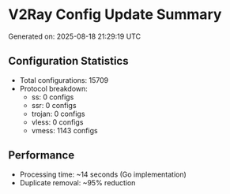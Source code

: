 # V2Ray Config Update Summary
Generated on: 2025-08-18 21:29:19 UTC

## Configuration Statistics
- Total configurations: 15709
- Protocol breakdown:
  - ss: 0 configs
  - ssr: 0 configs
  - trojan: 0 configs
  - vless: 0 configs
  - vmess: 1143 configs

## Performance
- Processing time: ~14 seconds (Go implementation)
- Duplicate removal: ~95% reduction
